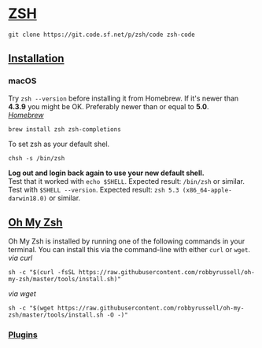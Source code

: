# [ZSH](https://www.zsh.org/)
```
git clone https://git.code.sf.net/p/zsh/code zsh-code
```
## [Installation](https://github.com/robbyrussell/oh-my-zsh/wiki/Installing-ZSH)
### macOS
Try `zsh --version` before installing it from Homebrew. If it's newer than **4.3.9** you might be OK. Preferably newer than or equal to **5.0**.  
*[Homebrew](https://brew.sh/)*
```
brew install zsh zsh-completions
```
To set zsh as your default shel.
```
chsh -s /bin/zsh
```
**Log out and login back again to use your new default shell.**  
Test that it worked with `echo $SHELL`. Expected result: `/bin/zsh` or similar.  
Test with `$SHELL --version`. Expected result: `zsh 5.3 (x86_64-apple-darwin18.0)` or similar.

## [Oh My Zsh](https://github.com/robbyrussell/oh-my-zsh)
Oh My Zsh is installed by running one of the following commands in your terminal. You can install this via the command-line with either `curl` or `wget`.  
*via curl*
```
sh -c "$(curl -fsSL https://raw.githubusercontent.com/robbyrussell/oh-my-zsh/master/tools/install.sh)"
```
*via wget*
```
sh -c "$(wget https://raw.githubusercontent.com/robbyrussell/oh-my-zsh/master/tools/install.sh -O -)"
```
### [Plugins](https://github.com/robbyrussell/oh-my-zsh/wiki/Plugins)
